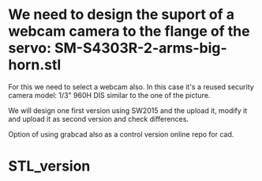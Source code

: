 # We need to design the suport of a webcam camera to the flange of the servo: SM-S4303R-2-arms-big-horn.stl
For this we need to select a webcam also. In this case it's a reused security camera model: 1/3" 960H DIS
similar to the one of the picture.

We will design one first version using SW2015 and the upload it, modify it and upload it as second version and check differences.

Option of using grabcad also as a control version online repo for cad.

# STL_version
